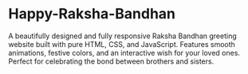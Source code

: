 # Happy-Raksha-Bandhan
A beautifully designed and fully responsive Raksha Bandhan greeting website built with pure HTML, CSS, and JavaScript. Features smooth animations, festive colors, and an interactive wish for your loved ones. Perfect for celebrating the bond between brothers and sisters.
